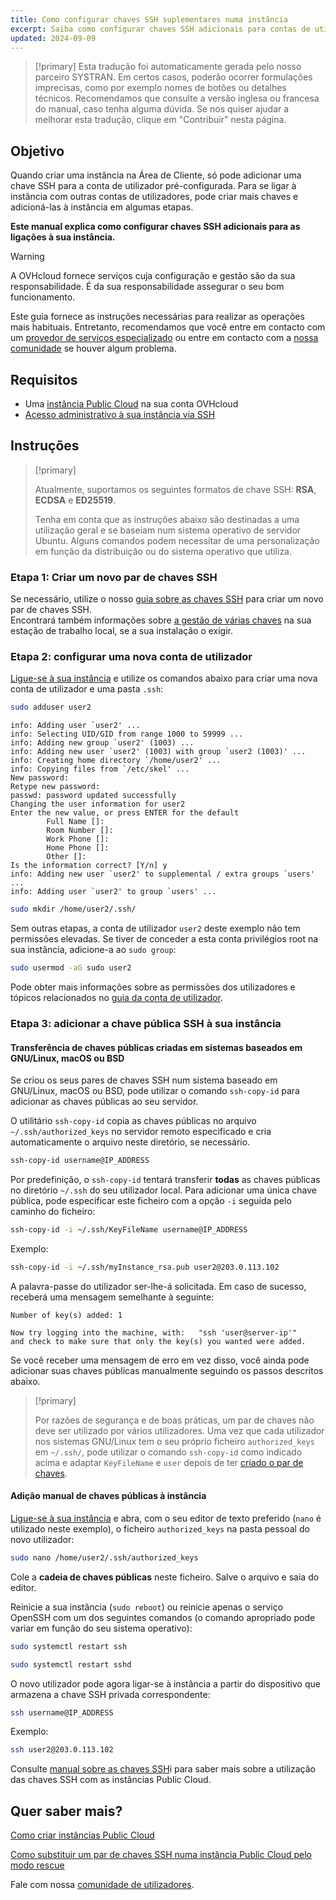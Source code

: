 ```yaml
---
title: Como configurar chaves SSH suplementares numa instância
excerpt: Saiba como configurar chaves SSH adicionais para contas de utilizadores e adicioná-las à sua instância Public Cloud
updated: 2024-09-09
---
```


> [!primary]
> Esta tradução foi automaticamente gerada pelo nosso parceiro SYSTRAN. Em certos casos, poderão ocorrer formulações imprecisas, como por exemplo nomes de botões ou detalhes técnicos. Recomendamos que consulte a versão inglesa ou francesa do manual, caso tenha alguma dúvida. Se nos quiser ajudar a melhorar esta tradução, clique em "Contribuir" nesta página.
>

## Objetivo

Quando criar uma instância na Área de Cliente, só pode adicionar uma chave SSH para a conta de utilizador pré-configurada. Para se ligar à instância com outras contas de utilizadores, pode criar mais chaves e adicioná-las à instância em algumas etapas.

**Este manual explica como configurar chaves SSH adicionais para as ligações à sua instância.**

> [!warning]
> A OVHcloud fornece serviços cuja configuração e gestão são da sua responsabilidade. É da sua responsabilidade assegurar o seu bom funcionamento.
>
> Este guia fornece as instruções necessárias para realizar as operações mais habituais. Entretanto, recomendamos que você entre em contacto com um [provedor de serviços especializado](/links/partner) ou entre em contacto com a [nossa comunidade](/links/community) se houver algum problema.
>

## Requisitos

- Uma [instância Public Cloud](/links/public-cloud/public-cloud) na sua conta OVHcloud
- [Acesso administrativo à sua instância via SSH](/pages/public_cloud/compute/creating-ssh-keys-pci#login-linux)

## Instruções

> [!primary]
>
> Atualmente, suportamos os seguintes formatos de chave SSH: **RSA**, **ECDSA** e **ED25519**.
>
> Tenha em conta que as instruções abaixo são destinadas a uma utilização geral e se baseiam num sistema operativo de servidor Ubuntu. Alguns comandos podem necessitar de uma personalização em função da distribuição ou do sistema operativo que utiliza.
>

### Etapa 1: Criar um novo par de chaves SSH

Se necessário, utilize o nosso [guia sobre as chaves SSH](/pages/public_cloud/compute/creating-ssh-keys-pci) para criar um novo par de chaves SSH.  
Encontrará também informações sobre [a gestão de várias chaves](/pages/public_cloud/compute/creating-ssh-keys-pci#create-ssh-key) na sua estação de trabalho local, se a sua instalação o exigir.

### Etapa 2: configurar uma nova conta de utilizador

[Ligue-se à sua instância](/pages/public_cloud/compute/public-cloud-first-steps#connect-instance) e utilize os comandos abaixo para criar uma nova conta de utilizador e uma pasta `.ssh`:

```bash
sudo adduser user2
```

```console
info: Adding user `user2' ...
info: Selecting UID/GID from range 1000 to 59999 ...
info: Adding new group `user2' (1003) ...
info: Adding new user `user2' (1003) with group `user2 (1003)' ...
info: Creating home directory `/home/user2' ...
info: Copying files from `/etc/skel' ...
New password: 
Retype new password:
passwd: password updated successfully
Changing the user information for user2
Enter the new value, or press ENTER for the default
        Full Name []:
        Room Number []:
        Work Phone []: 
        Home Phone []: 
        Other []: 
Is the information correct? [Y/n] y
info: Adding new user `user2' to supplemental / extra groups `users' ...
info: Adding user `user2' to group `users' ...
```

```bash
sudo mkdir /home/user2/.ssh/
```

Sem outras etapas, a conta de utilizador `user2` deste exemplo não tem permissões elevadas. Se tiver de conceder a esta conta privilégios root na sua instância, adicione-a ao `sudo group`:

```bash
sudo usermod -aG sudo user2
```

Pode obter mais informações sobre as permissões dos utilizadores e tópicos relacionados no [guia da conta de utilizador](/pages/bare_metal_cloud/dedicated_servers/changing_root_password_linux_ds).

### Etapa 3: adicionar a chave pública SSH à sua instância

#### Transferência de chaves públicas criadas em sistemas baseados em GNU/Linux, macOS ou BSD

Se criou os seus pares de chaves SSH num sistema baseado em GNU/Linux, macOS ou BSD, pode utilizar o comando `ssh-copy-id` para adicionar as chaves públicas ao seu servidor.

O utilitário `ssh-copy-id` copia as chaves públicas no arquivo `~/.ssh/authorized_keys` no servidor remoto especificado e cria automaticamente o arquivo neste diretório, se necessário.

```bash
ssh-copy-id username@IP_ADDRESS
```

Por predefinição, o `ssh-copy-id` tentará transferir **todas** as chaves públicas no diretório `~/.ssh` do seu utilizador local. Para adicionar uma única chave pública, pode especificar este ficheiro com a opção `-i` seguida pelo caminho do ficheiro:

```bash
ssh-copy-id -i ~/.ssh/KeyFileName username@IP_ADDRESS
```

Exemplo:

```bash
ssh-copy-id -i ~/.ssh/myInstance_rsa.pub user2@203.0.113.102
```

A palavra-passe do utilizador ser-lhe-á solicitada. Em caso de sucesso, receberá uma mensagem semelhante à seguinte:

```console
Number of key(s) added: 1

Now try logging into the machine, with:   "ssh 'user@server-ip'"
and check to make sure that only the key(s) you wanted were added.
```

Se você receber uma mensagem de erro em vez disso, você ainda pode adicionar suas chaves públicas manualmente seguindo os passos descritos abaixo.

> [!primary]
>
> Por razões de segurança e de boas práticas, um par de chaves não deve ser utilizado por vários utilizadores. Uma vez que cada utilizador nos sistemas GNU/Linux tem o seu próprio ficheiro `authorized_keys` em `~/.ssh/`, pode utilizar o comando `ssh-copy-id` como indicado acima e adaptar `KeyFileName` e `user` depois de ter [criado o par de chaves](/pages/public_cloud/compute/creating-ssh-keys-pci#create-ssh-key).
>

#### Adição manual de chaves públicas à instância

[Ligue-se à sua instância](/pages/public_cloud/compute/public-cloud-first-steps#connect-instance) e abra, com o seu editor de texto preferido (`nano` é utilizado neste exemplo), o ficheiro `authorized_keys` na pasta pessoal do novo utilizador:

```bash
sudo nano /home/user2/.ssh/authorized_keys
```

Cole a **cadeia de chaves públicas** neste ficheiro. Salve o arquivo e saia do editor.

Reinicie a sua instância (`sudo reboot`) ou reinicie apenas o serviço OpenSSH com um dos seguintes comandos (o comando apropriado pode variar em função do seu sistema operativo):

```bash
sudo systemctl restart ssh
```

```bash
sudo systemctl restart sshd
```

O novo utilizador pode agora ligar-se à instância a partir do dispositivo que armazena a chave SSH privada correspondente:

```bash
ssh username@IP_ADDRESS
```

Exemplo:

```bash
ssh user2@203.0.113.102
```

Consulte [manual sobre as chaves SSH](/pages/public_cloud/compute/creating-ssh-keys-pci)i para saber mais sobre a utilização das chaves SSH com as instâncias Public Cloud.

## Quer saber mais?

[Como criar instâncias Public Cloud](/pages/public_cloud/compute/public-cloud-first-steps)

[Como substituir um par de chaves SSH numa instância Public Cloud pelo modo rescue](/pages/public_cloud/compute/replacing_lost_ssh_key)

Fale com nossa [comunidade de utilizadores](/links/community).